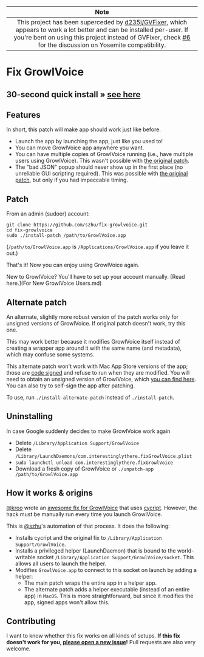 | Note |
|:----:|
| This project has been superceded by [d235j/GVFixer](https://github.com/d235j/GVFixer), which appears to work a lot better and can be installed per-user. If you're bent on using this project instead of GVFixer, check [#6](https://github.com/szhu/fix-growlvoice/issues/6) for the discussion on Yosemite compatibility. |

# Fix GrowlVoice

## 30-second quick install » [see here](http://szhu.github.io/fix-growlvoice/)

## Features

In short, this patch will make app should work just like before.

- Launch the app by launching the app, just like you used to!
- You can move GrowlVoice app anywhere you want.
- You can have multiple copies of GrowlVoice running (i.e., have multiple users using GrowlVoice). This wasn't possible with [the original patch](https://gist.github.com/kroo/11205755).
- The "bad JSON" popup should never show up in the first place (no unreliable GUI scripting required). This was possible with [the original patch](https://gist.github.com/kroo/11205755), but only if you had impeccable timing.

## Patch

From an admin (sudoer) account:

    git clone https://github.com/szhu/fix-growlvoice.git
    cd fix-growlvoice
    sudo ./install-patch /path/to/GrowlVoice.app

(`/path/to/GrowlVoice.app` is `/Applications/GrowlVoice.app` if you leave it out.)

That's it! Now you can enjoy using GrowlVoice again.

New to GrowlVoice? You'll have to set up your account manually. [Read here.](For New GrowlVoice Users.md)

## Alternate patch

An alternate, slightly more robust version of the patch works only for unsigned versions of GrowlVoice. If original patch doesn't work, try this one.

This may work better because it modifies GrowlVoice itself instead of creating a wrapper app around it with the same name (and metadata), which may confuse some systems.

This alternate patch won't work with Mac App Store versions of the app; those are [code signed](https://en.wikipedia.org/wiki/Code_signing) and refuse to run when they are modified. You will need to obtain an unsigned version of GrowlVoice, which [you can find here](http://www.google.com/search?q=growlvoice+2.0.3+cracked). You can also try to self-sign the app after patching.

To use, run `./install-alternate-patch` instead of `./install-patch`.

## Uninstalling

In case Google suddenly decides to make GrowlVoice work again

- Delete `/Library/Application Support/GrowlVoice`
- Delete `/Library/LaunchDaemons/com.interestinglythere.fixGrowlVoice.plist`
- `sudo launchctl unload com.interestinglythere.fixGrowlVoice`
- Download a fresh copy of GrowlVoice or `./unpatch-app /path/to/GrowlVoice.app`

## How it works & origins

[@kroo](https://www.github.com/kroo) wrote an [awesome fix for GrowlVoice](https://gist.github.com/kroo/11205755) that uses [cycript](http://www.cycript.org/). However, the hack must be manually run every time you launch GrowlVoice.

This is [@szhu](https://www.github.com/szhu)'s automation of that process. It does the following:

- Installs cycript and the original fix to `/Library/Application Support/GrowlVoice`.
- Installs a privileged helper (LaunchDaemon) that is bound to the world-writable socket `/Library/Application Support/GrowlVoice/socket`. This allows all users to launch the helper.
- Modifies `GrowlVoice.app` to connect to this socket on launch by adding a helper:
	- The main patch wraps the entire app in a helper app.
	- The alternate patch adds a helper executable (instead of an entire app) in `MacOS`. This is more straightforward, but since it modifies the app, signed apps won't allow this.

## Contributing

I want to know whether this fix works on all kinds of setups. **If this fix doesn't work for you, [please open a new issue](https://github.com/szhu/fix-growlvoice/issues)!** Pull requests are also very welcome.
